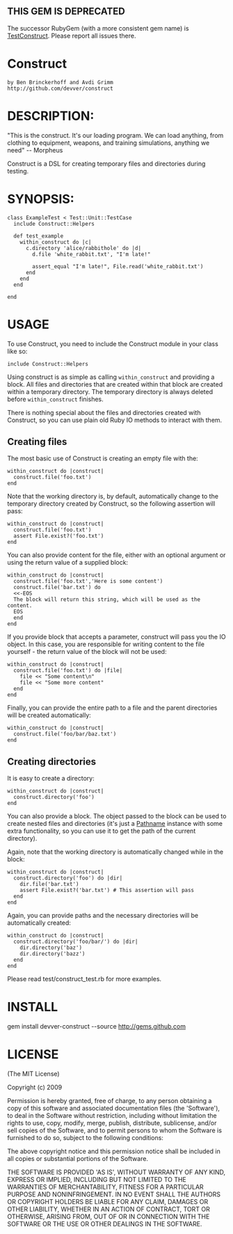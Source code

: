 ## THIS GEM IS DEPRECATED

The successor RubyGem (with a more consistent gem name) is [TestConstruct](https://github.com/bhb/test_construct). Please report all issues there.

Construct
=========
    by Ben Brinckerhoff and Avdi Grimm
    http://github.com/devver/construct

DESCRIPTION:
============

"This is the construct. It's our loading program. We can load anything, from clothing to equipment, weapons, and training simulations, anything we need" -- Morpheus

Construct is a DSL for creating temporary files and directories during testing.

SYNOPSIS:
========

    class ExampleTest < Test::Unit::TestCase
      include Construct::Helpers

      def test_example
        within_construct do |c|
          c.directory 'alice/rabbithole' do |d|
            d.file 'white_rabbit.txt', "I'm late!"
            
            assert_equal "I'm late!", File.read('white_rabbit.txt')
          end
        end
      end

    end

USAGE
=====

To use Construct, you need to include the Construct module in your class like so:

    include Construct::Helpers

Using construct is as simple as calling `within_construct` and providing a block. All files and directories that are created within that block are created within a temporary directory. The temporary directory is always deleted before `within_construct` finishes.

There is nothing special about the files and directories created with Construct, so you can use plain old Ruby IO methods to interact with them.

Creating files
--------------

The most basic use of Construct is creating an empty file with the:

    within_construct do |construct|
      construct.file('foo.txt')
    end

Note that the working directory is, by default, automatically change to the temporary directory created by Construct, so the following assertion will pass:

    within_construct do |construct|
      construct.file('foo.txt')
      assert File.exist?('foo.txt')
    end

You can also provide content for the file, either with an optional argument or using the return value of a supplied block:

    within_construct do |construct|
      construct.file('foo.txt','Here is some content')
      construct.file('bar.txt') do
      <<-EOS
      The block will return this string, which will be used as the content.
      EOS
      end
    end

If you provide block that accepts a parameter, construct will pass you the IO object. In this case, you are responsible for writing content to the file yourself - the return value of the block will not be used:

    within_construct do |construct|
      construct.file('foo.txt') do |file|
        file << "Some content\n"
        file << "Some more content"
      end
    end

Finally, you can provide the entire path to a file and the parent directories will be created automatically:

    within_construct do |construct|
      construct.file('foo/bar/baz.txt')
    end

Creating directories
--------------

It is easy to create a directory:

    within_construct do |construct|
      construct.directory('foo')
    end

You can also provide a block. The object passed to the block can be used to create nested files and directories (it's just a [Pathname](http://www.ruby-doc.org/stdlib/libdoc/pathname/rdoc/index.html) instance with some extra functionality, so you can use it to get the path of the current directory).

Again, note that the working directory is automatically changed while in the block:

    within_construct do |construct|
      construct.directory('foo') do |dir|
        dir.file('bar.txt')
        assert File.exist?('bar.txt') # This assertion will pass
      end
    end

Again, you can provide paths and the necessary directories will be automatically created:

    within_construct do |construct|
      construct.directory('foo/bar/') do |dir|
        dir.directory('baz')
        dir.directory('bazz')
      end
    end

Please read test/construct_test.rb for more examples.

INSTALL
=======

gem install devver-construct --source http://gems.github.com

LICENSE
=======

(The MIT License)

Copyright (c) 2009

Permission is hereby granted, free of charge, to any person obtaining
a copy of this software and associated documentation files (the
'Software'), to deal in the Software without restriction, including
without limitation the rights to use, copy, modify, merge, publish,
distribute, sublicense, and/or sell copies of the Software, and to
permit persons to whom the Software is furnished to do so, subject to
the following conditions:

The above copyright notice and this permission notice shall be
included in all copies or substantial portions of the Software.

THE SOFTWARE IS PROVIDED 'AS IS', WITHOUT WARRANTY OF ANY KIND,
EXPRESS OR IMPLIED, INCLUDING BUT NOT LIMITED TO THE WARRANTIES OF
MERCHANTABILITY, FITNESS FOR A PARTICULAR PURPOSE AND NONINFRINGEMENT.
IN NO EVENT SHALL THE AUTHORS OR COPYRIGHT HOLDERS BE LIABLE FOR ANY
CLAIM, DAMAGES OR OTHER LIABILITY, WHETHER IN AN ACTION OF CONTRACT,
TORT OR OTHERWISE, ARISING FROM, OUT OF OR IN CONNECTION WITH THE
SOFTWARE OR THE USE OR OTHER DEALINGS IN THE SOFTWARE.
